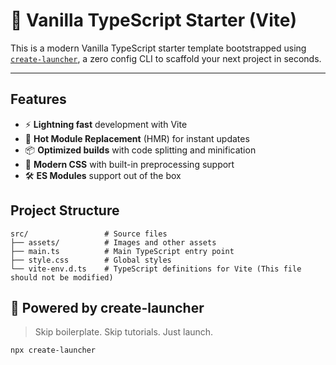 # 🚀 Vanilla TypeScript Starter (Vite)

This is a modern Vanilla TypeScript starter template bootstrapped using [`create-launcher`](https://github.com/pranav89624/create-launcher), a zero config CLI to scaffold your next project in seconds.

---

## Features

- ⚡ **Lightning fast** development with Vite
- 🚀 **Hot Module Replacement** (HMR) for instant updates
- 📦 **Optimized builds** with code splitting and minification
- 🎨 **Modern CSS** with built-in preprocessing support
- 🛠️ **ES Modules** support out of the box

## Project Structure

```
src/                 # Source files
├── assets/          # Images and other assets
├── main.ts          # Main TypeScript entry point
├── style.css        # Global styles
└── vite-env.d.ts    # TypeScript definitions for Vite (This file should not be modified)
```
    
## 🤖 Powered by create-launcher

> Skip boilerplate. Skip tutorials. Just launch.

```bash
npx create-launcher
```